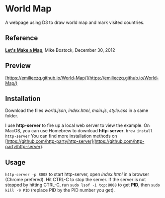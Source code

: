 # World Map

A webpage using D3 to draw world map and mark visited countries.

## Reference
[**Let's Make a Map**](https://bost.ocks.org/mike/map/), Mike Bostock, December 30, 2012

## Preview
[https://emilieczq.github.io/World-Map/](https://emilieczq.github.io/World-Map/)

## Installation
Download the files _world.json_, _index.html_, _main.js_, _style.css_ in a same folder.

I use **http-server** to fire up a local web server to view the example. On MacOS, you can use Homebrew to download **http-server**.
`brew install http-server`
You can find more installation methods on [https://github.com/http-party/http-server](https://github.com/http-party/http-server).

## Usage
`http-server -p 8008` to start http-server, open _index.html_ in a browser (Chrome prefered).
Hit CTRL-C to stop the server. If the server is not stopped by hitting CTRL-C, run `sudo lsof -i tcp:8008` to get **PID**, then `sudo kill -9 PID` (replace PID by the PID number you get).